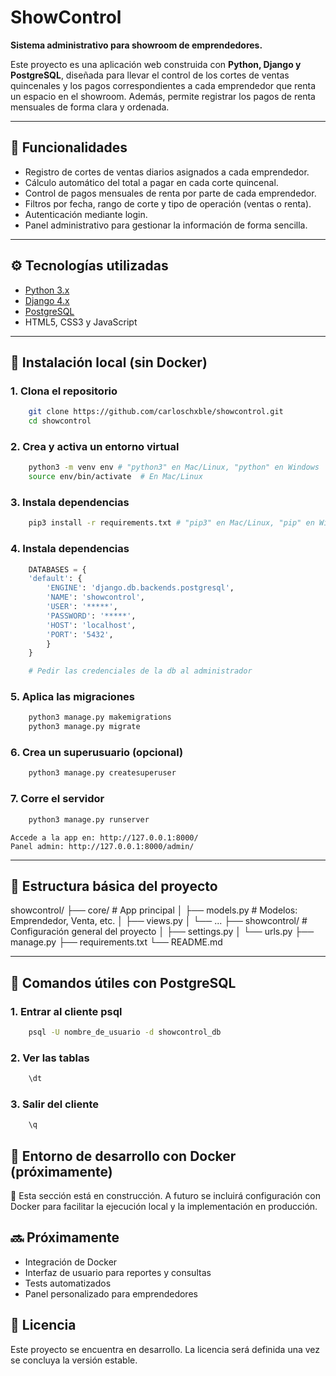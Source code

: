 # ShowControl

**Sistema administrativo para showroom de emprendedores.**

Este proyecto es una aplicación web construida con **Python, Django y PostgreSQL**, diseñada para llevar el control de los cortes de ventas quincenales y los pagos correspondientes a cada emprendedor que renta un espacio en el showroom. Además, permite registrar los pagos de renta mensuales de forma clara y ordenada.

---

## 🧾 Funcionalidades

- Registro de cortes de ventas diarios asignados a cada emprendedor.
- Cálculo automático del total a pagar en cada corte quincenal.
- Control de pagos mensuales de renta por parte de cada emprendedor.
- Filtros por fecha, rango de corte y tipo de operación (ventas o renta).
- Autenticación mediante login.
- Panel administrativo para gestionar la información de forma sencilla.

---

## ⚙️ Tecnologías utilizadas

- [Python 3.x](https://www.python.org/)
- [Django 4.x](https://www.djangoproject.com/)
- [PostgreSQL](https://www.postgresql.org/)
- HTML5, CSS3 y JavaScript

---

## 🧪 Instalación local (sin Docker)

### 1. Clona el repositorio

```zsh
    git clone https://github.com/carloschxble/showcontrol.git
    cd showcontrol
```
### 2. Crea y activa un entorno virtual

```zsh
    python3 -m venv env # "python3" en Mac/Linux, "python" en Windows
    source env/bin/activate  # En Mac/Linux
```

### 3. Instala dependencias

```zsh
    pip3 install -r requirements.txt # "pip3" en Mac/Linux, "pip" en Windows
```

### 4. Instala dependencias

```python
    DATABASES = {
    'default': {
        'ENGINE': 'django.db.backends.postgresql',
        'NAME': 'showcontrol',
        'USER': '*****',
        'PASSWORD': '*****',
        'HOST': 'localhost',
        'PORT': '5432',
        }
    }

    # Pedir las credenciales de la db al administrador
```

### 5. Aplica las migraciones

```zsh
    python3 manage.py makemigrations
    python3 manage.py migrate
```

### 6. Crea un superusuario (opcional)

```zsh
    python3 manage.py createsuperuser
```

### 7. Corre el servidor

```zsh
    python3 manage.py runserver
```
    Accede a la app en: http://127.0.0.1:8000/
    Panel admin: http://127.0.0.1:8000/admin/

---

## 📂 Estructura básica del proyecto
showcontrol/
├── core/                  # App principal
│   ├── models.py          # Modelos: Emprendedor, Venta, etc.
│   ├── views.py
│   └── ...
├── showcontrol/           # Configuración general del proyecto
│   ├── settings.py
│   └── urls.py
├── manage.py
├── requirements.txt
└── README.md

---

## 🐘 Comandos útiles con PostgreSQL

### 1. Entrar al cliente psql

```zsh
    psql -U nombre_de_usuario -d showcontrol_db
```
### 2. Ver las tablas

```zsh
    \dt
```

### 3. Salir del cliente

```zsh
    \q
```

## 🐳 Entorno de desarrollo con Docker (próximamente)

🚧 Esta sección está en construcción. A futuro se incluirá configuración con Docker para facilitar la ejecución local y la implementación en producción.

## 🔜 Próximamente

- Integración de Docker
- Interfaz de usuario para reportes y consultas
- Tests automatizados
- Panel personalizado para emprendedores

## 📄 Licencia
Este proyecto se encuentra en desarrollo. La licencia será definida una vez se concluya la versión estable.